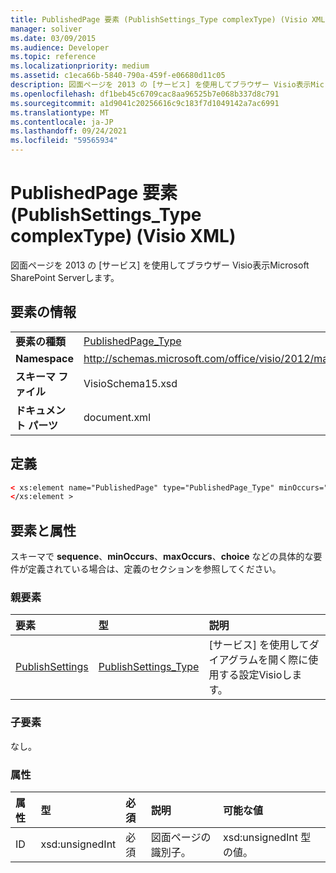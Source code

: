 ```yaml
---
title: PublishedPage 要素 (PublishSettings_Type complexType) (Visio XML)
manager: soliver
ms.date: 03/09/2015
ms.audience: Developer
ms.topic: reference
ms.localizationpriority: medium
ms.assetid: c1eca66b-5840-790a-459f-e06680d11c05
description: 図面ページを 2013 の [サービス] を使用してブラウザー Visio表示Microsoft SharePoint Serverします。
ms.openlocfilehash: df1beb45c6709cac8aa96525b7e068b337d8c791
ms.sourcegitcommit: a1d9041c20256616c9c183f7d1049142a7ac6991
ms.translationtype: MT
ms.contentlocale: ja-JP
ms.lasthandoff: 09/24/2021
ms.locfileid: "59565934"
---
```

# <a name="publishedpage-element-publishsettings_type-complextype-visio-xml"></a>PublishedPage 要素 (PublishSettings_Type complexType) (Visio XML)

図面ページを 2013 の [サービス] を使用してブラウザー Visio表示Microsoft SharePoint Serverします。
  
## <a name="element-information"></a>要素の情報

|||
|:-----|:-----|
|**要素の種類** <br/> |[PublishedPage_Type](publishedpage_type-complextypevisio-xml.md) <br/> |
|**Namespace** <br/> |http://schemas.microsoft.com/office/visio/2012/main  <br/> |
|**スキーマ ファイル** <br/> |VisioSchema15.xsd  <br/> |
|**ドキュメント パーツ** <br/> |document.xml  <br/> |
   
## <a name="definition"></a>定義

```XML
< xs:element name="PublishedPage" type="PublishedPage_Type" minOccurs="0" maxOccurs="unbounded" >
</xs:element >
```

## <a name="elements-and-attributes"></a>要素と属性

スキーマで **sequence**、**minOccurs**、**maxOccurs**、**choice** などの具体的な要件が定義されている場合は、定義のセクションを参照してください。 
  
### <a name="parent-elements"></a>親要素

|**要素**|**型**|**説明**|
|:-----|:-----|:-----|
|[PublishSettings](publishsettings-element-visiodocument_type-complextypevisio-xml.md) <br/> |[PublishSettings_Type](publishsettings_type-complextypevisio-xml.md) <br/> |[サービス] を使用してダイアグラムを開く際に使用する設定Visioします。  <br/> |
   
### <a name="child-elements"></a>子要素

なし。
  
### <a name="attributes"></a>属性

|**属性**|**型**|**必須**|**説明**|**可能な値**|
|:-----|:-----|:-----|:-----|:-----|
|ID  <br/> |xsd:unsignedInt  <br/> |必須  <br/> |図面ページの識別子。  <br/> |xsd:unsignedInt 型の値。  <br/> |
   

